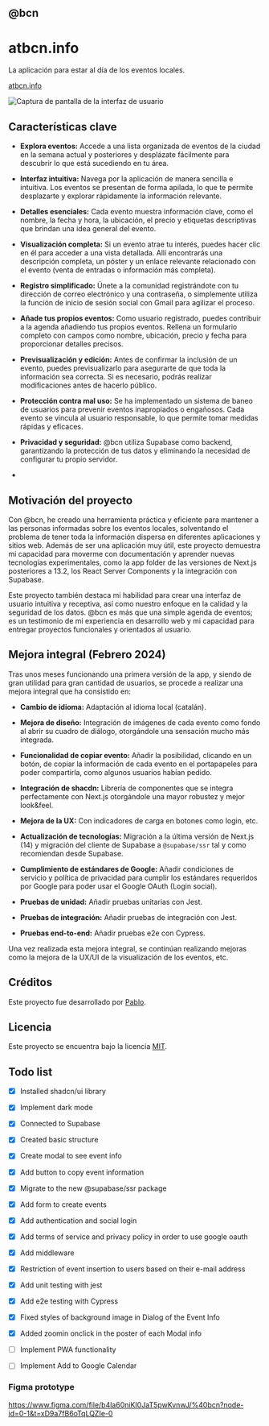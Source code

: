 ## @bcn

# atbcn.info

La aplicación para estar al día de los eventos locales.

[atbcn.info](https://www.atbcn.info/)

![Captura de pantalla de la interfaz de usuario](https://res.cloudinary.com/getoutbcn/image/upload/v1692699599/portfolio/mockedreadme_sf5p2s.jpg)


## Características clave

- **Explora eventos:** Accede a una lista organizada de eventos de la ciudad en la semana actual y posteriores y desplázate fácilmente para descubrir lo que está sucediendo en tu área.

- **Interfaz intuitiva:** Navega por la aplicación de manera sencilla e intuitiva. Los eventos se presentan de forma apilada, lo que te permite desplazarte y explorar rápidamente la información relevante.

- **Detalles esenciales:** Cada evento muestra información clave, como el nombre, la fecha y hora, la ubicación, el precio y etiquetas descriptivas que brindan una idea general del evento.

- **Visualización completa:** Si un evento atrae tu interés, puedes hacer clic en él para acceder a una vista detallada. Allí encontrarás una descripción completa, un póster y un enlace relevante relacionado con el evento (venta de entradas o información más completa).

- **Registro simplificado:** Únete a la comunidad registrándote con tu dirección de correo electrónico y una contraseña, o simplemente utiliza la función de inicio de sesión social con Gmail para agilizar el proceso.

- **Añade tus propios eventos:** Como usuario registrado, puedes contribuir a la agenda añadiendo tus propios eventos. Rellena un formulario completo con campos como nombre, ubicación, precio y fecha para proporcionar detalles precisos.

- **Previsualización y edición:** Antes de confirmar la inclusión de un evento, puedes previsualizarlo para asegurarte de que toda la información sea correcta. Si es necesario, podrás realizar modificaciones antes de hacerlo público.

- **Protección contra mal uso:** Se ha implementado un sistema de baneo de usuarios para prevenir eventos inapropiados o engañosos. Cada evento se vincula al usuario responsable, lo que permite tomar medidas rápidas y eficaces.

- **Privacidad y seguridad:** @bcn utiliza Supabase como backend, garantizando la protección de tus datos y eliminando la necesidad de configurar tu propio servidor.
- 

## Motivación del proyecto

Con @bcn, he creado una herramienta práctica y eficiente para mantener a las personas informadas sobre los eventos locales, solventando el problema de tener toda la información dispersa en diferentes aplicaciones y sitios web. Además de ser una aplicación muy útil, este proyecto demuestra mi capacidad para moverme con documentación y aprender nuevas tecnologías experimentales, como la app folder de las versiones de Next.js posteriores a 13.2, los React Server Components y la integración con Supabase.

Este proyecto también destaca mi habilidad para crear una interfaz de usuario intuitiva y receptiva, así como nuestro enfoque en la calidad y la seguridad de los datos. @bcn es más que una simple agenda de eventos; es un testimonio de mi experiencia en desarrollo web y mi capacidad para entregar proyectos funcionales y orientados al usuario.


## Mejora integral (Febrero 2024)

Tras unos meses funcionando una primera versión de la app, y siendo de gran utilidad para gran cantidad de usuarios, se procede a realizar una mejora integral que ha consistido en:

- **Cambio de idioma:** Adaptación al idioma local (catalán).
  
- **Mejora de diseño:** Integración de imágenes de cada evento como fondo al abrir su cuadro de diálogo, otorgándole una sensación mucho más integrada.
  
- **Funcionalidad de copiar evento:** Añadir la posibilidad, clicando en un botón, de copiar la información de cada evento en el portapapeles para poder compartirla, como algunos usuarios habían pedido.
  
- **Integración de shacdn:** Librería de componentes que se integra perfectamente con Next.js otorgándole una mayor robustez y mejor look&feel.
  
- **Mejora de la UX:** Con indicadores de carga en botones como login, etc.
  
- **Actualización de tecnologías:** Migración a la última versión de Next.js (14) y migración del cliente de Supabase a `@supabase/ssr` tal y como recomiendan desde Supabase.
  
- **Cumplimiento de estándares de Google:** Añadir condiciones de servicio y política de privacidad para cumplir los estándares requeridos por Google para poder usar el Google OAuth (Login social).
  
- **Pruebas de unidad:** Añadir pruebas unitarias con Jest.
  
- **Pruebas de integración:** Añadir pruebas de integración con Jest.
  
- **Pruebas end-to-end:** Añadir pruebas e2e con Cypress.

Una vez realizada esta mejora integral, se continúan realizando mejoras como la mejora de la UX/UI de la visualización de los eventos, etc.




## Créditos

Este proyecto fue desarrollado por [Pablo](https://www.pablodelbarrio.es/).

## Licencia

Este proyecto se encuentra bajo la licencia [MIT](LICENSE).

## Todo list

- [x] Installed shadcn/ui library
- [x] Implement dark mode
- [x] Connected to Supabase
- [x] Created basic structure
- [x] Create modal to see event info
- [x] Add button to copy event information
- [x] Migrate to the new @supabase/ssr package
- [x] Add form to create events
- [x] Add authentication and social login
- [x] Add terms of service and privacy policy in order to use google oauth
- [x] Add middleware
- [x] Restriction of event insertion to users based on their e-mail address
- [x] Add unit testing with jest
- [x] Add e2e testing with Cypress
- [x] Fixed styles of background image in Dialog of the Event Info
- [x] Added zoomin onclick in the poster of each Modal info
- [ ] Implement PWA functionality 
- [ ] Implement Add to Google Calendar 



### Figma prototype

https://www.figma.com/file/b4la60niKI0JaT5pwKvnwJ/%40bcn?node-id=0-1&t=xD9a7fB6oTqLQZIe-0
